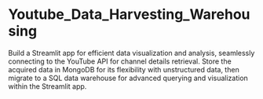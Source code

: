 # Youtube_Data_Harvesting_Warehousing
Build a Streamlit app for efficient data visualization and analysis, seamlessly connecting to the YouTube API for channel details retrieval. Store the acquired data in MongoDB for its flexibility with unstructured data, then migrate to a SQL data warehouse for advanced querying and visualization within the Streamlit app.
